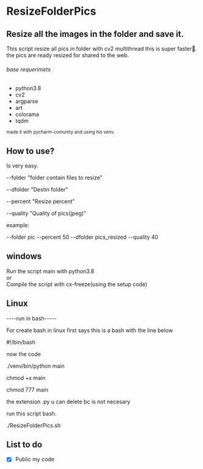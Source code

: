 # ResizeFolderPics


Resize all the images in the folder and save it.
------------
This script resize all pics in folder with cv2 multithread
this is super faster🚀.
the pics are ready resized for shared to  the web.

###### base requerimets

- python3.8
- cv2
- argparse
- art
- colorama
- tqdm

<sub>  made it with pycharm-comunity and using his venv. </sub> 


How to use?
-----------
Is very easy.

--folder "folder contain files to resize"

--dfolder "Destin folder"

--percent "Resize percent"

--quality "Quality of pics(jpeg)"


example:

--folder pic --percent 50 --dfolder pics_resized --quality 40

windows
-------
<h7>Run the script main  with python3.8<br>
or <br>
Compile the script with cx-freeze(using the setup code)
</h7>

Linux
-------------
----run in bash-----

For create bash in linux first says this is a bash with the line below

#!/bin/bash

now the code

./venv/bin/python main

chmod +x main

chmod 777 main 

the extension .py u can delete bc is not necesary


run this script bash.

./ResizeFolderPics.sh

List to do
-----------
- [x] Public my code

